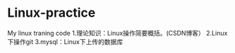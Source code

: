 # Linux-practice
My linux traning code
1.理论知识：Linux操作简要概括。(CSDN博客）
2.Linux下操作git
3.mysql：Linux下上传的数据库
